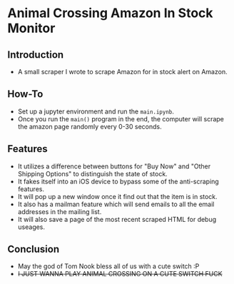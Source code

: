 # Animal Crossing Amazon In Stock Monitor

## Introduction
* A small scraper I wrote to scrape Amazon for in stock alert on Amazon.

## How-To
* Set up a jupyter environment and run the `main.ipynb`.
* Once you run the `main()` program in the end, the computer will scrape the amazon page randomly every 0-30 seconds.

## Features
* It utilizes a difference between buttons for "Buy Now" and "Other Shipping Options" to distinguish the state of stock.
* It fakes itself into an iOS device to bypass some of the anti-scraping features.
* It will pop up a new window once it find out that the item is in stock.
* It also has a mailman feature which will send emails to all the email addresses in the mailing list.
* It will also save a page of the most recent scraped HTML for debug useages.

## Conclusion
* May the god of Tom Nook bless all of us with a cute switch :P
* ~~I JUST WANNA PLAY ANIMAL CROSSING ON A CUTE SWITCH FUCK~~

